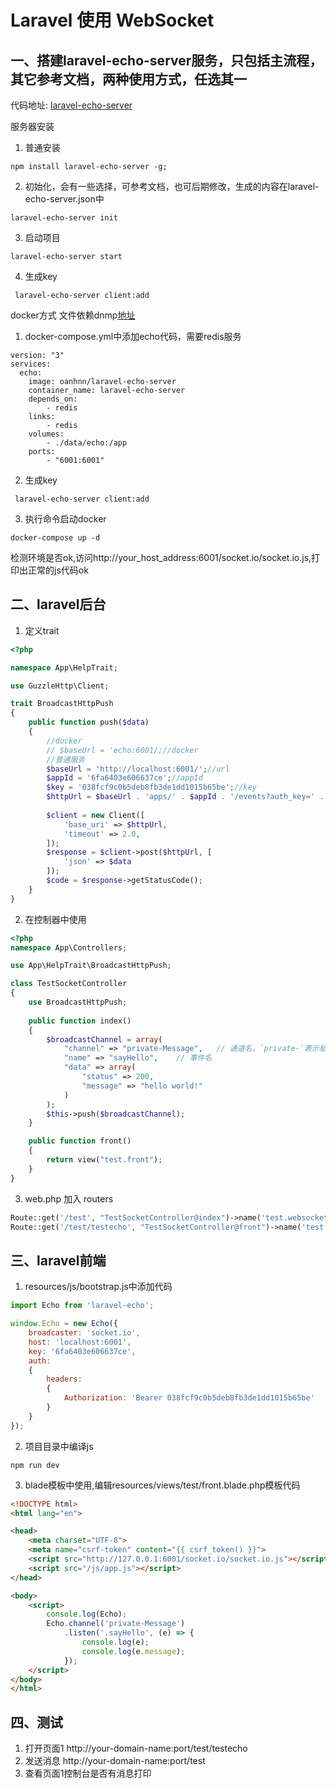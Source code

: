 # Laravel 使用 WebSocket

## 一、搭建laravel-echo-server服务，只包括主流程，其它参考文档，两种使用方式，任选其一
代码地址: [laravel-echo-server](https://github.com/tlaverdure/laravel-echo-server)

服务器安装  

1. 普通安装
```node
npm install laravel-echo-server -g;
```

2. 初始化，会有一些选择，可参考文档，也可后期修改，生成的内容在laravel-echo-server.json中
```node
laravel-echo-server init
```

3. 启动项目
```
laravel-echo-server start
```

4. 生成key
```
 laravel-echo-server client:add
```

docker方式
文件依赖dnmp[地址](https://github.com/cboy868/dnmp)
1. docker-compose.yml中添加echo代码，需要redis服务 
```docker-compose
version: "3"
services:
  echo:
    image: oanhnn/laravel-echo-server
    container_name: laravel-echo-server
    depends_on:
        - redis
    links:
        - redis
    volumes:
        - ./data/echo:/app
    ports:
        - "6001:6001"
```

2. 生成key
```
 laravel-echo-server client:add
```

3. 执行命令启动docker
```docker
docker-compose up -d
```

检测环境是否ok,访问http://your_host_address:6001/socket.io/socket.io.js,打印出正常的js代码ok  

## 二、laravel后台
1. 定义trait
```php
<?php

namespace App\HelpTrait;

use GuzzleHttp\Client;

trait BroadcastHttpPush
{
    public function push($data)
    {
        //docker
        // $baseUrl = 'echo:6001/;//docker
        //普通服务
        $baseUrl = 'http://localhost:6001/';//url
        $appId = '6fa6403e606637ce';//appId
        $key = '038fcf9c0b5deb8fb3de1dd1015b65be';//key
        $httpUrl = $baseUrl . 'apps/' . $appId . '/events?auth_key=' . $key;
      
        $client = new Client([
            'base_uri' => $httpUrl,
            'timeout' => 2.0,
        ]);
        $response = $client->post($httpUrl, [
            'json' => $data
        ]);
        $code = $response->getStatusCode();
    }
}
```

2. 在控制器中使用
```php
<?php
namespace App\Controllers;

use App\HelpTrait\BroadcastHttpPush;

class TestSocketController
{
    use BroadcastHttpPush;
    
    public function index()
    {
        $broadcastChannel = array(
            "channel" => "private-Message",   // 通道名，`private-`表示私有
            "name" => "sayHello",    // 事件名
            "data" => array(
                "status" => 200, 
                "message" => "hello world!"
            )
        );
        $this->push($broadcastChannel);
    }

    public function front()
    {
        return view("test.front");
    }
}

```

3. web.php 加入 routers
```php
Route::get('/test', "TestSocketController@index")->name('test.websocket');
Route::get('/test/testecho', "TestSocketController@front")->name('test.websocket.echo');
```


## 三、laravel前端
1. resources/js/bootstrap.js中添加代码
```js
import Echo from 'laravel-echo';

window.Echo = new Echo({
    broadcaster: 'socket.io',
    host: 'localhost:6001',
    key: '6fa6403e606637ce',
    auth:
    {
        headers:
        {
            Authorization: 'Bearer 038fcf9c0b5deb8fb3de1dd1015b65be'
        }
    }
});
```

2. 项目目录中编译js
```
npm run dev
```

3. blade模板中使用,编辑resources/views/test/front.blade.php模板代码
```html
<!DOCTYPE html>
<html lang="en">

<head>
    <meta charset="UTF-8">
    <meta name="csrf-token" content="{{ csrf_token() }}">
    <script src="http://127.0.0.1:6001/socket.io/socket.io.js"></script>
    <script src="/js/app.js"></script>
</head>

<body>
    <script>
        console.log(Echo);
        Echo.channel('private-Message')
            .listen('.sayHello', (e) => {
                console.log(e);
                console.log(e.message);
            });
    </script>
</body>
</html>
```

## 四、测试
1. 打开页面1 http://your-domain-name:port/test/testecho
2. 发送消息 http://your-domain-name:port/test
3. 查看页面1控制台是否有消息打印
